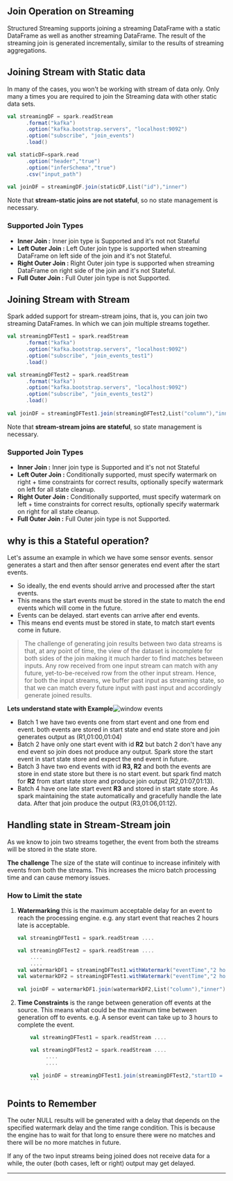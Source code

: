 ## Join Operation on Streaming
Structured Streaming supports joining a streaming DataFrame with a static DataFrame as well as another streaming DataFrame. The result of the streaming join is generated incrementally, similar to the results of streaming aggregations.

## Joining Stream with Static data
In many of the cases, you won't be working with stream of data only. Only many a times you are required to join the Streaming data with other static data sets.

```scala
val streamingDF = spark.readStream
      .format("kafka")
      .option("kafka.bootstrap.servers", "localhost:9092")
      .option("subscribe", "join_events")
      .load()

val staticDF=spark.read
      .option("header","true")
      .option("inferSchema","true")
      .csv("input_path")
      
val joinDF = streamingDF.join(staticDF,List("id"),"inner")
```
Note that **stream-static joins are not stateful**, so no state management is necessary.

### Supported Join Types

 - **Inner Join :**  Inner join type is Supported and it's not not Stateful
 - **Left Outer Join :** Left Outer join type is supported when streaming DataFrame on left side of the join and it's not Stateful.
 - **Right Outer Join :** Right Outer join type is supported when streaming DataFrame on right side of the join and it's not Stateful.
 - **Full Outer Join :** Full Outer join type is not Supported.


## Joining Stream with Stream
Spark added support for stream-stream joins, that is, you can join two streaming DataFrames. In which we can join multiple streams together.

```scala
val streamingDFTest1 = spark.readStream
      .format("kafka")
      .option("kafka.bootstrap.servers", "localhost:9092")
      .option("subscribe", "join_events_test1")
      .load()

val streamingDFTest2 = spark.readStream
      .format("kafka")
      .option("kafka.bootstrap.servers", "localhost:9092")
      .option("subscribe", "join_events_test2")
      .load()
      
val joinDF = streamingDFTest1.join(streamingDFTest2,List("column"),"inner")
```
Note that **stream-stream joins are stateful**, so state management is necessary.

### Supported Join Types

 - **Inner Join :**  Inner join type is Supported and it's not not Stateful
 - **Left Outer Join :** Conditionally supported, must specify watermark on right + time constraints for correct results, optionally specify watermark on left for all state cleanup.
 - **Right Outer Join :** Conditionally supported, must specify watermark on left + time constraints for correct results, optionally specify watermark on right for all state cleanup.
 - **Full Outer Join :** Full Outer join type is not Supported.

## why is this a Stateful operation?
Let's assume an example in which we have some sensor events. sensor generates a start and then after sensor generates end event after the start events.

 - So ideally, the end events should arrive and processed after the start events.
 - This means the start events must be stored in the state to match the end events which will come in the future.
 - Events can be delayed. start events can arrive after end events.
 - This means end events must be stored in state, to match start events come in future.

> The challenge of generating join results between two data streams is that, at any point of time, the view of the dataset is incomplete for both sides of the join making it much harder to find matches between inputs. Any row received from one input stream can match with any future, yet-to-be-received row from the other input stream. Hence, for both the input streams, we buffer past input as streaming state, so that we can match every future input with past input and accordingly generate joined results.

**Lets understand state with Example**![window events](https://github.com/gurditsingh/blog/blob/gh-pages/_screenshots/join_stream.jpg?raw=true)

 - Batch 1 we have two events one from start event and one from end event. both events are stored in start state and end state store and join generates output as (R1,01:00,01:04) 
 - Batch 2 have only one start event with id **R2** but batch 2 don't have any end event so join does not produce any output. Spark store the start event in start state store and expect the end event in future.
 - Batch 3 have two end events with id **R3, R2** and both the events are store in end state store but there is no start event. but spark find match for **R2** from start state store and produce join output (R2,01:07,01:13).
 - Batch 4 have one late start event **R3** and stored in start state store. As spark maintaining the state automatically and gracefully handle the late data. After that join produce the output (R3,01:06,01:12).



## Handling state in Stream-Stream join
As we know to join two streams together, the event from both the streams will be stored in the state store.

**The challenge**  The size of the state will continue to increase infinitely with events from both the streams. This increases the micro batch processing time and can cause memory issues.

### How to Limit the state

 1. **Watermarking** this is the maximum acceptable delay for an event to reach the processing engine. e.g. any start event that reaches 2 hours late is acceptable.
	 ```scala
	val streamingDFTest1 = spark.readStream ....

	val streamingDFTest2 = spark.readStream ....
	     .... 
	     ....
	val watermarkDF1 = streamingDFTest1.withWatermark("eventTime","2 hours")
	val watermarkDF2 = streamingDFTest1.withWatermark("eventTime","2 hours")
	      
	val joinDF = watermarkDF1.join(watermarkDF2,List("column"),"inner")
	```

 2. **Time Constraints** is the range between generation off events at the source. This means what could be the maximum time between generation off to events. e.g. A sensor event can take up to 3 hours to complete the event.
 
	```scala
		val streamingDFTest1 = spark.readStream ....

		val streamingDFTest2 = spark.readStream ....
		     .... 
		     ....

		val joinDF = streamingDFTest1.join(streamingDFTest2,"startID = endID AND endTime <= startTime + interval 3 hours")
		```

## Points to Remember

The outer NULL results will be generated with a delay that depends on the specified watermark delay and the time range condition. This is because the engine has to wait for that long to ensure there were no matches and there will be no more matches in future.

If any of the two input streams being joined does not receive data for a while, the outer (both cases, left or right) output may get delayed.

----


<!--stackedit_data:
eyJoaXN0b3J5IjpbLTExMTM1NjM4MjYsLTE5NDQ2Nzc0NDAsMT
Y3Mjg4MzczMSwtNzQ1NTg0NzEzLC02NDcyOTk2NzgsNDA4MjAz
NDg2LC0xOTQ4NDUzOTY1LDY2MzUzNDg2OCwzNjA0ODA2ODAsMT
AxODEwMDIxMywxNTYyNzc1NTY3LDU0NTExNjMyMywxNjkzMzg5
NjU5LC0zNTkxNDUzNTksNDc2NDM1MDQ3LC0xMTc1NTM2ODc5LD
YyOTgwMjc3Myw2MjQ2MjAyMTAsMTE5OTMxNDU2MiwtMTI5NTQw
MTQ2OF19
-->